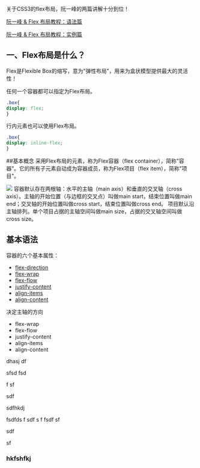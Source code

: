 关于CSS3的flex布局，阮一峰的两篇讲解十分到位！

[阮一峰 & Flex 布局教程：语法篇](http://www.ruanyifeng.com/blog/2015/07/flex-grammar.html?utm_source=tuicool)

[阮一峰 & Flex 布局教程：实例篇](http://www.ruanyifeng.com/blog/2015/07/flex-examples.html)


## 一、Flex布局是什么？

Flex是Flexible Box的缩写，意为"弹性布局"，用来为盒状模型提供最大的灵活性！

任何一个容器都可以指定为Flex布局。


```css
.box{
display: flex;
}
```
行内元素也可以使用Flex布局。
```css
.box{
display: inline-flex;
}
```

##基本概念
采用Flex布局的元素，称为Flex容器（flex container），简称"容器"。它的所有子元素自动成为容器成员，称为Flex项目（flex item），简称"项目"。

 ![](http://www.ruanyifeng.com/blogimg/asset/2015/bg2015071004.png)
容器默认存在两根轴：水平的主轴（main axis）和垂直的交叉轴（cross axis）。主轴的开始位置（与边框的交叉点）叫做main start，结束位置叫做main end；交叉轴的开始位置叫做cross start，结束位置叫做cross end。
项目默认沿主轴排列。单个项目占据的主轴空间叫做main size，占据的交叉轴空间叫做cross size。
##  基本语法
容器的六个基本属性：

* [flex-direction ](#flex-direction)
* [flex-wrap ](#flex-wrap)
* [flex-flow ](#flex-flow)
* [justify-content ](#justify-content)
* [align-items ](#align-items)
* [align-content ](#align-content)

决定主轴的方向
* flex-wrap
* flex-flow
* justify-content
* align-items
* align-content

dhasj
df

sfsd
fsd


f
sf

sdf

sdfhkdj



fsdfds
f
sdf
s
f
fsdf
sf

sdf

sf


<h3 id=flex-direction>hkfshfkj<h3>



